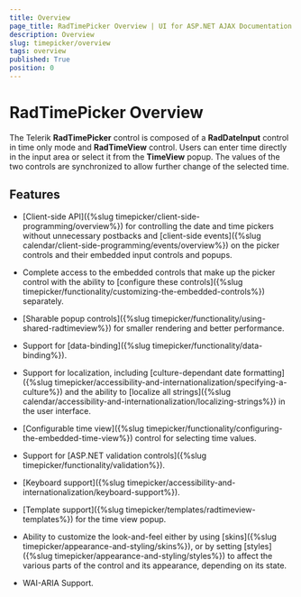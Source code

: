```yaml
---
title: Overview
page_title: RadTimePicker Overview | UI for ASP.NET AJAX Documentation
description: Overview
slug: timepicker/overview
tags: overview
published: True
position: 0
---
```


# RadTimePicker Overview


The Telerik **RadTimePicker** control is composed of a **RadDateInput** control in time only mode and **RadTimeView** control. Users can enter time directly in the input area or select it from the **TimeView** popup. The values of the two controls are synchronized to allow further change of the selected time.


## Features


* [Client-side API]({%slug timepicker/client-side-programming/overview%}) for controlling the date and time pickers without unnecessary postbacks and [client-side events]({%slug calendar/client-side-programming/events/overview%}) on the picker controls and their embedded input controls and popups.

* Complete access to the embedded controls that make up the picker control with the ability to [configure these controls]({%slug timepicker/functionality/customizing-the-embedded-controls%}) separately.

* [Sharable popup controls]({%slug timepicker/functionality/using-shared-radtimeview%}) for smaller rendering and better performance.

* Support for [data-binding]({%slug timepicker/functionality/data-binding%}).

* Support for localization, including [culture-dependant date formatting]({%slug timepicker/accessibility-and-internationalization/specifying-a-culture%}) and the ability to [localize all strings]({%slug calendar/accessibility-and-internationalization/localizing-strings%}) in the user interface.

* [Configurable time view]({%slug timepicker/functionality/configuring-the-embedded-time-view%}) control for selecting time values.

* Support for [ASP.NET validation controls]({%slug timepicker/functionality/validation%}).

* [Keyboard support]({%slug timepicker/accessibility-and-internationalization/keyboard-support%}).

* [Template support]({%slug timepicker/templates/radtimeview-templates%}) for the time view popup.

* Ability to customize the look-and-feel either by using [skins]({%slug timepicker/appearance-and-styling/skins%}), or by setting [styles]({%slug timepicker/appearance-and-styling/styles%}) to affect the various parts of the control and its appearance, depending on its state.

* WAI-ARIA Support.


